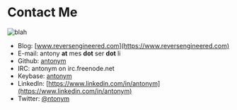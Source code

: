# Contact Me
![blah](http://www.gravatar.com/avatar/2f51c45127024920634d547d378b95d1.png)

* Blog: [www.reversengineered.com](https://www.reversengineered.com)
* E-mail: antony **at** mes **dot** ser **dot** li
* Github: [antonym](http://github.com/antonym)
* IRC: antonym on irc.freenode.net
* Keybase: [antonym](https://keybase.io/antonym)
* LinkedIn: [https://www.linkedin.com/in/antonym](https://www.linkedin.com/in/antonym)
* Twitter: [@ntonym](http://www.twitter.com/@ntonym)
